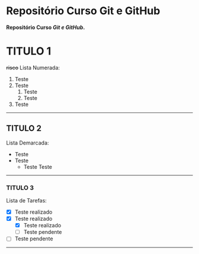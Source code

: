 # Repositório Curso Git e GitHub
 **Repositório Curso *Git e GitHub*.**
# TITULO 1
~~risco~~
Lista Numerada:
1. Teste
1. Teste
   1. Teste
   2. Teste
1. Teste 
***
## TITULO 2
Lista Demarcada:
* Teste
* Teste
   * Teste
Teste
***
### TITULO 3
Lista de Tarefas:
- [x] Teste realizado
- [x] Teste realizado
   - [x] Teste realizado
   - [ ] Teste pendente
- [ ] Teste pendente
***
